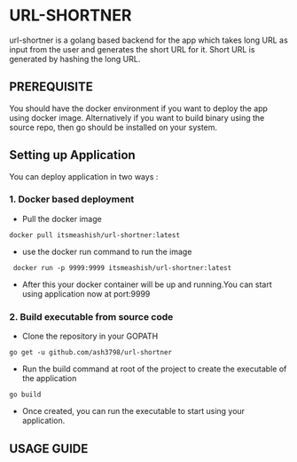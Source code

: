 # URL-SHORTNER
url-shortner is a golang based backend for the app which takes long URL as input from the user and generates the short URL for it. Short URL is generated by hashing the long URL.

## PREREQUISITE
You should have the docker environment if you want to deploy the app using docker image. Alternatively if you want to build binary using the source repo, then go should be installed on your system.

## Setting up Application
You can deploy application in two ways :

### 1. Docker based deployment

* Pull the docker image
```shell
docker pull itsmeashish/url-shortner:latest
```
* use the docker run command to run the image
```shell
 docker run -p 9999:9999 itsmeashish/url-shortner:latest
```
* After this your docker container will be up and running.You can start using application now at port:9999

### 2. Build executable from source code

* Clone the repository in your GOPATH
```shell
go get -u github.com/ash3798/url-shortner
```
* Run the build command at root of the project to create the executable of the application
```
go build
```
* Once created, you can run the executable to start using your application. 

## USAGE GUIDE

